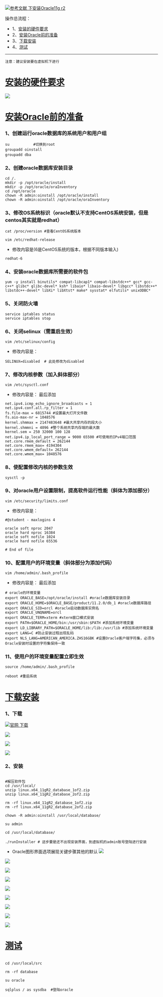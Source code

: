 [![](https://img.shields.io/badge/参考文献-下安装Oracle11gr2-yellow.svg "参考文献 下安装Oracle11g r2")](https://www.cnblogs.com/muhehe/p/7816808.html)


操作总流程：
- 1、[安装的硬件要求](#Linux-01)
- 2、[安装Oracle前的准备](#Linux-02)
- 3、[下载安装](#Linux-03)
- 4、[测试](#Linux-04)

***
`注意：建议安装要在虚拟机下进行`

# <a name="Linux-01" href="#" >安装的硬件要求</a>

![](image/1-1.png)

# <a name="Linux-02" href="#" >安装Oracle前的准备</a>
### 1、创建运行oracle数据库的系统用户和用户组
```shell
su           #切换到root
groupadd oinstall　
groupadd dba　
```
### 2、创建oracle数据库安装目录
```shell
cd /.   
mkdir -p /opt/oracle/install
mkdir -p /opt/oracle/oraInventory
cd /opt/oracle
chown -R admin:oinstall /opt/oracle/install
chown -R admin:oinstall /opt/oracle/oraInventory

```
### 3、修改OS系统标识（oracle默认不支持CentOS系统安装，但是centos其实就是redhat）
```shell
cat /proc/version #查看CentOS系统版本

vim /etc/redhat-release
```
- 修改内容是(6是CentOS系统的版本，根据不同版本输入)
```shell
redhat-6
```
### 4、安装oracle数据库所需要的软件包
```shell
yum -y install binutils* compat-libcap1* compat-libstdc++* gcc* gcc-c++* glibc* glibc-devel* ksh* libaio* libaio-devel* libgcc* libstdc++* libstdc++-devel* libXi* libXtst* make* sysstat* elfutils* unixODBC*
```
### 5、关闭防火墙
```shell
service iptables status
service iptables stop
```
### 6、关闭selinux（需重启生效）
```shell
vim /etc/selinux/config
```
- 修改内容是：
```shell
SELINUX=disabled  # 此处修改为disabled
```
### 7、修改内核参数（加入斜体部分）
```shell
vim /etc/sysctl.conf
```
- 修改内容是：
最后添加
```shell
net.ipv4.icmp_echo_ignore_broadcasts = 1
net.ipv4.conf.all.rp_filter = 1
fs.file-max = 6815744 #设置最大打开文件数
fs.aio-max-nr = 1048576
kernel.shmmax = 2147483648 #最大共享内存的段大小
kernel.shmmni = 4096 #整个系统共享内存端的最大数
kernel.sem = 250 32000 100 128
net.ipv4.ip_local_port_range = 9000 65500 #可使用的IPv4端口范围
net.core.rmem_default = 262144
net.core.rmem_max= 4194304
net.core.wmem_default= 262144
net.core.wmem_max= 1048576
```
### 8、使配置修改内核的参数生效
```shell
sysctl -p
```
### 9、对oracle用户设置限制，提高软件运行性能（斜体为添加部分）
```shell
vim /etc/security/limits.conf
```
- 修改内容是：
```shell
#@student - maxlogins 4

oracle soft nproc 2047
oracle hard nproc 16384
oracle soft nofile 1024
oracle hard nofile 65536

# End of file
```
### 10、配置用户的环境变量（斜体部分为添加代码）
```shell
vim /home/admin/.bash_profile
```
- 修改内容是：
最后添加
```shell
# oracle的环境变量
export ORACLE_BASE=/opt/oracle/install #oracle数据库安装目录
export ORACLE_HOME=$ORACLE_BASE/product/11.2.0/db_1 #oracle数据库路径
export ORACLE_SID=orcl #oracle启动数据库实例名
export ORACLE_UNQNAME=orcl
export ORACLE_TERM=xterm #xterm窗口模式安装
export PATH=$ORACLE_HOME/bin:/usr/sbin:$PATH #添加系统环境变量
export LD_LIBRARY_PATH=$ORACLE_HOME/lib:/lib:/usr/lib #添加系统环境变量
export LANG=C #防止安装过程出现乱码
export NLS_LANG=AMERICAN_AMERICA.ZHS16GBK #设置Oracle客户端字符集，必须与Oracle安装时设置的字符集保持一致

```
### 11、使用户的环境变量配置立即生效
```shell
source /home/admin/.bash_profile

reboot #重启系统
```

# <a name="Linux-03" href="#" >下载安装</a>
### 1、下载
[![](https://img.shields.io/badge/官网-下载-red.svg "官网 下载")](https://www.oracle.com/downloads/index.html#database)

![](image/1-3.png)

![](image/1-4.png)

![](image/1-5.png)

### 2、安装
```shell

#解压软件包
cd /usr/local/
unzip linux.x64_11gR2_database_1of2.zip
unzip linux.x64_11gR2_database_2of2.zip

rm -rf linux.x64_11gR2_database_1of2.zip
rm -rf linux.x64_11gR2_database_2of2.zip

chown -R admin:oinstall /usr/local/database/

su admin

cd /usr/local/database/

./runInstaller # 这步要是还不出现安装界面，到虚拟机的admin账号登陆进行安装
```

- Oracle图形界面选项展现关键步骤其他的默认
![](image/1-6.png)

![](image/1-7.png)

![](image/1-8.png)

![](image/1-9.png)

![](image/1-10.png)

![](image/1-11.png)

![](image/1-12.png)

![](image/1-13.png)

![](image/1-14.png)

# <a name="Linux-04" href="#" >测试</a>
```shell

cd /usr/local/src

rm -rf database

su oracle

sqlplus / as sysdba  #登陆oracle
```
